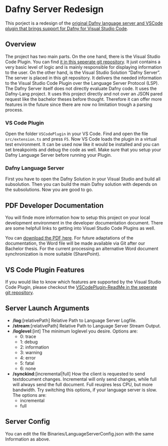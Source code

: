 # Dafny Server Redesign
This porject is a redesign of the [original Dafny language server and VSCode plugin that brings support for Dafny for Visual Studio Code](https://github.com/DafnyVSCode/Dafny-VSCode). 

## Overview
The project has two main parts. 
On the one hand, there is the Visual Studio Code Plugin. You can find [it in this seperate git repository](https://gitlab.dev.ifs.hsr.ch/dafny-ba/dafny-vscode-plugin). 
It just contains a very basic level of logic and is mainly responsible for displaying information to the user. 
On the other hand, is the Visual Studio Solution “Dafny Server”. The server is placed in this git repository. 
It delivers the needed information to the Visual Studio Code Plugin over the Language Server Protocol (LSP). 
The Dafny Server itself does not directly evaluate Dafny code. It uses the Dafny-Lang project.
It uses this project directly and not over an JSON pared request like the bachelor theses before thought.
Therefore it can offer more features in the future since there are now no limitation trough a parsing process. 

### VS Code Plugin
Open the folder `VSCodePlugin` in your VS Code. Find and open the file `src/extension.ts` and press `F5`. 
Now VS Code loads the plugin in a virtual test environment. 
It can be used now like it would be installed and you can set breakpoints and debug the code as well. Make sure that you setup your Dafny Language Server before running your Plugin. 

### Dafny Language Server
First you have to open the Dafny Solution in your Visual Studio and build all subsolution. 
Then you can build the main Dafny solution with depends on the subsolutions. Now you are good to go.

## PDF Developer Documentation
You will finde more information how to setup this project on your local development environment in the developer documentation document. 
There are some helpfull links to getting into Visuel Studio Code Plugins as well. 

You can [download the PDF here](https://wuza.ch/specials/SA/Entwicklerdokumentation.pdf).
For future adaptations of the documentation, the Word file will be made available via Git after our Bachelor thesis. 
For the current processing an alternative Word document synchronization is more suitable (SharePoint).

## VS Code Plugin Features
If you would like to know which features are supported by the Visual Studio Code Plugin, please checkout the [VSCodePlugin-ReadMe in the seperate git repository](https://gitlab.dev.ifs.hsr.ch/dafny-ba/dafny-vscode-plugin/-/blob/master/README.md). 

## Server Launch Arguments

* **/log**:[relativePath] Relative Path to Language Server Logfile.
* **/stream**:[relativePath]  Relative Path to Language Server Stream Output.
* **/loglevel**:[int]   The minimum loglevel you desire. Options are:
  * 0: trace
  * 1: debug
  * 2: information
  * 3: warning
  * 4: error
  * 5: fatal
  * 6: none
* **/synckind**:[incremental|full] How the client is requested to send textdocument changes. Incremental will only send changes, while full will always send the full document. Full reuqires less CPU, but more bandwidth. Try switching this options, if your language server is slow. The options are:
  * incremental
  * full


## Server Config
You can edit the file Binaries/LanguageServerConfig.json with the same Information as above.